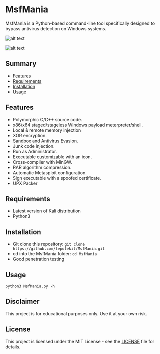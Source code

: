 # MsfMania
MsfMania is a Python-based command-line tool specifically designed to bypass antivirus detection on Windows systems.

![alt text](https://github.com/lepotekil/MsfMania/blob/master/VirusTotal.png)

![alt text](https://github.com/lepotekil/MsfMania/blob/master/MsfMania.png)

## Summary
* [Features](#Features)
* [Requirements](#Requirements)
* [Installation](#Installation)
* [Usage](#Usage)

## Features
- Polymorphic C/C++ source code.
- x86/x64 staged/stageless Windows payload meterpreter/shell.
- Local & remote memory injection
- XOR encryption.
- Sandbox and Antivirus Evasion.
- Junk code injection.
- Run as Administrator.
- Executable customizable with an icon.
- Cross-compiler with MinGW.
- RAR algorithm compression.
- Automatic Metasploit configuration.
- Sign executable with a spoofed certificate.
- UPX Packer

## Requirements
- Latest version of Kali distribution
- Python3

## Installation
- Git clone this repository: ```git clone https://github.com/lepotekil/MsfMania.git```
- cd into the MsfMania folder: ```cd MsfMania```
- Good penetration testing

## Usage
```
python3 MsfMania.py -h
```

## Disclaimer
This project is for educational purposes only. Use it at your own risk.

## License
This project is licensed under the MIT License - see the [LICENSE](LICENSE) file for details.
